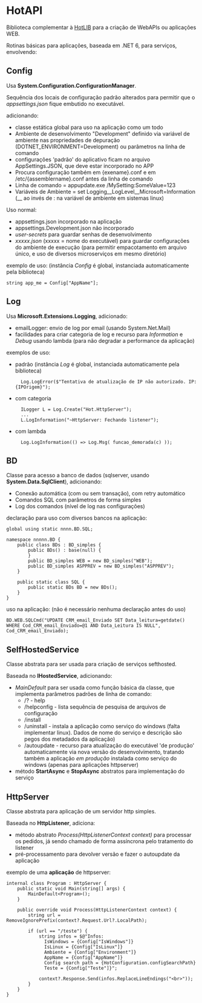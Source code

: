 ﻿# HotAPI

Biblioteca complementar à <a href="https://github.com/mrebello/HotLIB">HotLIB</a> para a criação de WebAPIs ou aplicações WEB.


Rotinas básicas para aplicações, baseada em .NET 6, para serviços, envolvendo:

## Config

Usa **System.Configuration.ConfigurationManager**.

Sequência dos locais de configuração padrão alterados para permitir que o *appsettings.json* fique embutido no executável. 

 adicionando:

- classe estática global para uso na aplicação como um todo
- Ambiente de desenvolvimento "Development" definido via variável de ambiente nas propriedades de depuração (DOTNET_ENVIRONMENT=Development) ou parâmetros na linha de comando
- configurações 'padrão' do aplicativo ficam no arquivo AppSettings.JSON, que deve estar incorporado no APP
- Procura configuração também em {exename}.conf e em /etc/{assemblername}.conf antes da linha de comando
- Linha de comando = appupdate.exe /MySetting:SomeValue=123
- Variáveis de Ambiente = set Logging__LogLevel__Microsoft=Information      (__ ao invés de : na variável de ambiente em sistemas linux)

Uso normal:

- appsettings.json incorporado na aplicação
- appsettings.Development.json não incorporado
- *user-secrets* para guardar senhas de desenvolvimento
- *xxxxx.json* (xxxxx = nome do executável) para guardar configurações do ambiente de execução (para permitir empacotamento em arquivo único, e uso de diversos microserviços em mesmo diretório)

exemplo de uso: (instância *Config* é global, instanciada automaticamente pela biblioteca)

    string app_me = Config["AppName"];


## Log

Usa **Microsoft.Extensions.Logging**, adicionado:

- emailLogger: envio de log por email (usando System.Net.Mail)
- facilidades para criar categoria de log e recurso para *Information* e *Debug* usando lambda (para não degradar a performance da aplicação)

exemplos de uso:

- padrão (instância *Log* é global, instanciada automaticamente pela biblioteca)

        Log.LogError($"Tentativa de atualização de IP não autorizado. IP: {IPOrigem}");


- com categoria

        ILogger L = Log.Create("Hot.HttpServer");
		...
        L.LogInformation("~HttpServer: Fechando listener");

- com lambda

        Log.LogInformation(() => Log.Msg( funcao_demorada(c) ));


## BD

Classe para acesso a banco de dados (sqlserver, usando **System.Data.SqlClient**), adicionando:

- Conexão automática (com ou sem transação), com retry automático
- Comandos SQL com parâmetros de forma simples
- Log dos comandos (nível de log nas configurações)

declaração para uso com diversos bancos na aplicação:

    global using static nnnn.BD.SQL;

    namespace nnnnn.BD {
        public class BDs : BD_simples {
            public BDs() : base(null) {
            }
            public BD_simples WEB = new BD_simples("WEB");
            public BD_simples ASPPREV = new BD_simples("ASPPREV");
        }

        public static class SQL {
            public static BDs BD = new BDs();
        }
    }

uso na aplicação: (não é necessário nenhuma declaração antes do uso)

    BD.WEB.SQLCmd("UPDATE CRM_email_Enviado SET Data_leitura=getdate() WHERE Cod_CRM_email_Enviado=@1 AND Data_Leitura IS NULL", Cod_CRM_email_Enviado);


## SelfHostedService

Classe abstrata para ser usada para criação de serviços sefthosted.

Baseada no **IHostedService**, adicionando:

- *MainDefault* para ser usada como função básica da classe, que implementa parâmetros padrões de linha de comando:
    - /? - help
    - /helpconfig  - lista sequência de pesquisa de arquivos de configuração
    - /install
    - /uninstall   - instala a aplicação como serviço do windows (falta implementar linux). Dados de nome do serviço e descrição são pegos dos metadados da aplicação)
    - /autoupdate  - recurso para atualização do executável 'de produção' automaticamente via nova versão do desenvolvimento, tratando também a aplicação *em produção* instalada como serviço do windows (apenas para aplicações httpserver)
- método **StartAsync** e **StopAsync** abstratos para implementação do serviço

## HttpServer

Classe abstrata para aplicação de um servidor http simples.

Baseada no **HttpListener**, adiciona:

- método abstrato *Process(HttpListenerContext context)* para processar os pedidos, já sendo chamado de forma assíncrona pelo tratamento do listener
- pré-processamento para devolver versão e fazer o autoupdate da aplicação

exemplo de uma **aplicação** de httpserver:

    internal class Program : HttpServer {
        public static void Main(string[] args) {
            MainDefault<Program>();
        }

        public override void Process(HttpListenerContext context) {
            string url = RemoveIgnorePrefix(context?.Request.Url?.LocalPath);

            if (url == "/teste") {
                string infos = $@"Infos:
                  IsWindows = {Config["IsWindows"]}
                  IsLinux = {Config["IsLinux"]}
                  Ambiente = {Config["Environment"]}
                  AppName = {Config["AppName"]}
                  Config search path = {HotConfiguration.configSearchPath}
                  Teste = {Config["Teste"]}";

                context?.Response.Send(infos.ReplaceLineEndings("<br>"));
            }
        }
    }
